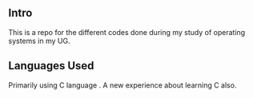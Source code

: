## Intro
This is a repo for the different codes done during my study of operating systems in my UG.

## Languages Used
Primarily using C language . A new experience about learning C also.


